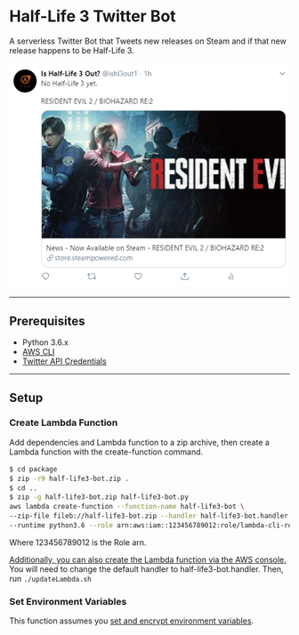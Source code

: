 # Half-Life 3 Twitter Bot

A serverless Twitter Bot that Tweets new releases on Steam and if that new release happens to be Half-Life 3.

![Sample Tweet](tweet.PNG)

***

## Prerequisites

* Python 3.6.x
* [AWS CLI](https://docs.aws.amazon.com/cli/latest/userguide/cli-chap-install.html)
* [Twitter API Credentials](https://developer.twitter.com/en/docs/basics/apps/overview.html)

***

## Setup

### Create Lambda Function

Add dependencies and Lambda function to a zip archive, then create a Lambda function with the create-function command.

```bash
$ cd package
$ zip -r9 half-life3-bot.zip .
$ cd ..
$ zip -g half-life3-bot.zip half-life3-bot.py
aws lambda create-function --function-name half-life3-bot \
--zip-file fileb://half-life3-bot.zip --handler half-life3-bot.handler \
--runtime python3.6 --role arn:aws:iam::123456789012:role/lambda-cli-role
```

Where 123456789012 is the Role arn.

[Additionally, you can also create the Lambda function via the AWS console.](https://docs.aws.amazon.com/lambda/latest/dg/getting-started-create-function.html)  You will need to change the default handler to half-life3-bot.handler.  Then, run `./updateLambda.sh`

### Set Environment Variables

This function assumes you [set and encrypt environment variables](https://docs.aws.amazon.com/lambda/latest/dg/env_variables.html).
